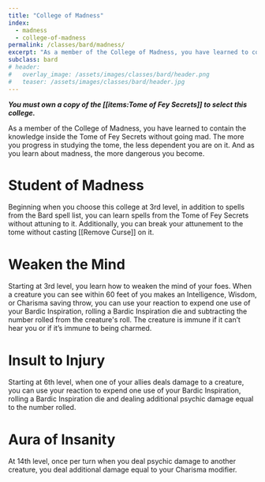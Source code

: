 ```yaml
---
title: "College of Madness"
index:
  - madness 
  - college-of-madness
permalink: /classes/bard/madness/
excerpt: "As a member of the College of Madness, you have learned to contain the knowledge inside the Tome of Fey Secrets without going mad."
subclass: bard
# header:
#   overlay_image: /assets/images/classes/bard/header.png
#   teaser: /assets/images/classes/bard/header.jpg
---
```

***You must own a copy of the [[items:Tome of Fey Secrets]] to select this college.***

As a member of the College of Madness, you have learned to contain the knowledge inside the Tome of Fey Secrets without going mad. The more you progress in studying the tome, the less dependent you are on it. And as you learn about madness, the more dangerous you become.

# Student of Madness 
Beginning when you choose this college at 3rd level, in addition to spells from the Bard spell list, you can learn spells from the Tome of Fey Secrets without attuning to it. Additionally, you can break your attunement to the tome without casting [[Remove Curse]] on it.

# Weaken the Mind
Starting at 3rd level, you learn how to weaken the mind of your foes. When a creature you can see within 60 feet of you makes an Intelligence, Wisdom, or Charisma saving throw, you can use your reaction to expend one use of your Bardic Inspiration, rolling a Bardic Inspiration die and subtracting the number rolled from the creature's roll. The creature is immune if it can’t hear you or if it’s immune to being charmed.

# Insult to Injury
Starting at 6th level, when one of your allies deals damage to a creature, you can use your reaction to expend one use of your Bardic Inspiration, rolling a Bardic Inspiration die and dealing additional psychic damage equal to the number rolled.

# Aura of Insanity 
At 14th level, once per turn when you deal psychic damage to another creature, you deal additional damage equal to your Charisma modifier.
